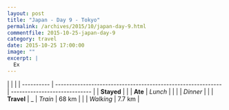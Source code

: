 ```yaml
---
layout: post
title: "Japan - Day 9 - Tokyo"
permalink: /archives/2015/10/japan-day-9.html
commentfile: 2015-10-25-japan-day-9
category: travel
date: 2015-10-25 17:00:00
image: ""
excerpt: |
  Ex
---
```


|            |                                                              |
| ---------- | ------------------------------------------------------------ | ----------------------------- |
| **Stayed** | []() |
| **Ate**    | _Lunch_                                                      |           |
|            | _Dinner_                                                     | |
| **Travel** | _            | _Train_                                                      | 68 km                         |
|            | _Walking_                                                    | 7.7 km                        |
